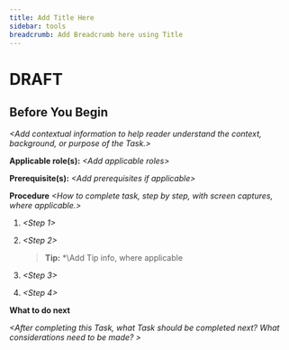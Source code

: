 ```yaml
---
title: Add Title Here
sidebar: tools
breadcrumb: Add Breadcrumb here using Title
---
```


# DRAFT

## Before You Begin

*\<Add contextual information to help reader understand the context, background,
or purpose of the Task.\>*

**Applicable role(s):** *\<Add applicable roles\>*

**Prerequisite(s):** *\<Add prerequisites if applicable\>*

**Procedure** *\<How to complete task, step by step, with screen captures, where
applicable.\>*

1.  *\<Step 1\>*
2.  *\<Step 2\>*

    > **Tip:**  *\Add Tip info, where applicable

3.  *\<Step 3\>*
4.  *\<Step 4\>*

**What to do next**

*\<After completing this Task, what Task should be completed next? What
considerations need to be made? \>*
